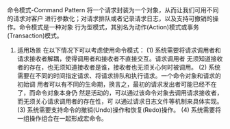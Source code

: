 命令模式-Command Pattern
将一个请求封装为一个对象，从而让我们可用不同的请求对客户
进行参数化；对请求排队或者记录请求日志，以及支持可撤销的操作。命令模式是一种对象
行为型模式，其别名为动作(Action)模式或事务(Transaction)模式。

1. 适用场景
在以下情况下可以考虑使用命令模式：
(1) 系统需要将请求调用者和请求接收者解耦，使得调用者和接收者不直接交互。请求调用者
无须知道接收者的存在，也无须知道接收者是谁，接收者也无须关心何时被调用。
(2) 系统需要在不同的时间指定请求、将请求排队和执行请求。一个命令对象和请求的初始调
用者可以有不同的生命期，换言之，最初的请求发出者可能已经不在了，而命令对象本身仍
然是活动的，可以通过该命令对象去调用请求接收者，而无须关心请求调用者的存在性，可
以通过请求日志文件等机制来具体实现。
(3) 系统需要支持命令的撤销(Undo)操作和恢复(Redo)操作。
(4) 系统需要将一组操作组合在一起形成宏命令。